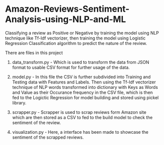 # Amazon-Reviews-Sentiment-Analysis-using-NLP-and-ML
Classifying a review as Positive or Negative by training the model using NLP technique like Tf-Idf vectorizer, 
then training the model using Logistic Regression Classification algorithm to predict the nature of the review.

There are files in this project
1. data_transform.py - Which is used to transform the data from JSON format to usable CSV format for further usage of the data.

2. model.py - In this file the CSV is further subdivided into Training and Testing data with Features and Labels. Then using the Tf-Idf vectorizer technique of NLP words
                transformed into dictionary with Keys as Words and Value as their Occurance frequency in the CSV file, which is then fed to the Logictic Regression for 
                model building and stored using pickel library.
 
3. scrapper.py - Scrapper is used to scrap reviews form Amazon site which are then stored as a CSV to fed to the build model to check the sentiment of the review.

4. visualization.py - Here, a interface has been made to showcase the sentiment of the scrapped reviews.
